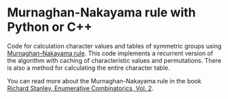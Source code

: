# Murnaghan-Nakayama rule with Python or C++

Code for calculation character values and tables of symmetric groups using [Murnaghan–Nakayama rule](https://en.wikipedia.org/wiki/Murnaghan–Nakayama_rule). This code implements a recurrent version of the algorithm with caching of characteristic values and permutations. There is also a method for calculating the entire character table.

You can read more about the Murnaghan-Nakayama rule in the book [Richard Stanley, Enumerative Combinatorics, Vol. 2](https://books.google.ru/books?id=7-OXjgEACAAJ&redir_esc=y).
